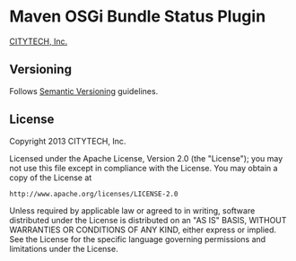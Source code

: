 # Maven OSGi Bundle Status Plugin

[CITYTECH, Inc.](http://www.citytechinc.com)

## Versioning

Follows [Semantic Versioning](http://semver.org/) guidelines.

## License

Copyright 2013 CITYTECH, Inc.

Licensed under the Apache License, Version 2.0 (the "License");
you may not use this file except in compliance with the License.
You may obtain a copy of the License at

    http://www.apache.org/licenses/LICENSE-2.0

Unless required by applicable law or agreed to in writing, software
distributed under the License is distributed on an "AS IS" BASIS,
WITHOUT WARRANTIES OR CONDITIONS OF ANY KIND, either express or implied.
See the License for the specific language governing permissions and
limitations under the License.